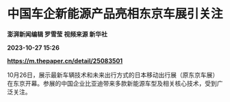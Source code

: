 # 中国车企新能源产品亮相东京车展引关注
**澎湃新闻编辑 罗雪莹 视频来源 新华社**

**2023-10-27 15:26**

**https://m.thepaper.cn/detail/25083501**

10月26日，展示最新车辆技术和未来出行方式的日本移动出行展（原东京车展）在东京开幕。参展的中国企业比亚迪带来多款新能源车型及相关核心技术，受到广泛关注。